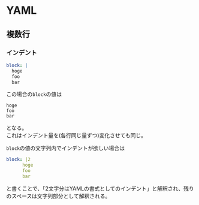 # YAML

## 複数行

### インデント

```yaml
block: |
  hoge
  foo
  bar
```

この場合の`block`の値は

```text
hoge
foo
bar
```

となる。  
これはインデント量を(各行同じ量ずつ)変化させても同じ。

`block`の値の文字列内でインデントが欲しい場合は

```yaml
block: |2
      hoge
      foo
      bar
```

と書くことで、「2文字分はYAMLの書式としてのインデント」と解釈され、残りのスペースは文字列部分として解釈される。
